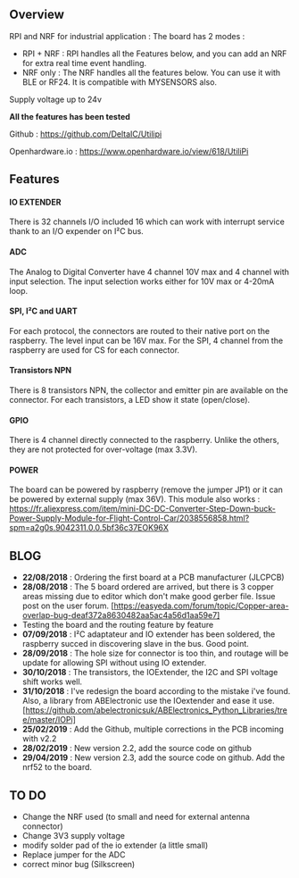 Overview
---
RPI and NRF for industrial application : 
The board has 2 modes : 
- RPI + NRF : RPI handles all the Features below, and you can add an NRF for extra real time event handling. 
- NRF only : The NRF handles all the features below. You can use it with BLE or RF24. It is compatible with MYSENSORS also. 

Supply voltage up to 24v

**All the features has been tested**

Github : https://github.com/DeltaIC/Utilipi

Openhardware.io : https://www.openhardware.io/view/618/UtiliPi

Features
---

#### IO EXTENDER
There is 32 channels I/O included 16 which can work with interrupt service thank to an I/O expender on I²C bus.

#### ADC
The Analog to Digital Converter have 4 channel 10V max and 4 channel with input selection. The input selection works either for 10V max or 4-20mA loop.

#### SPI, I²C and UART
For each protocol, the connectors are routed to their native port on the raspberry. The level input can be 16V max. For the SPI, 4 channel from the raspberry are used for CS for each connector.

#### Transistors NPN
There is 8 transistors NPN, the collector and emitter pin are available on the connector. For each transistors, a LED show it state (open/close).

#### GPIO
There is 4 channel directly connected to the raspberry. Unlike the others, they are not protected for over-voltage (max 3.3V).

#### POWER
The board can be powered by raspberry (remove the jumper JP1) or it can be powered by external supply (max 36V).
This module also works : https://fr.aliexpress.com/item/mini-DC-DC-Converter-Step-Down-buck-Power-Supply-Module-for-Flight-Control-Car/2038556858.html?spm=a2g0s.9042311.0.0.5bf36c37EOK96X

BLOG
---

- **22/08/2018** : Ordering the first board at a PCB manufacturer (JLCPCB)
- **28/08/2018** : The 5 board ordered are arrived, but there is 3 copper areas missing due to editor which don't make good gerber file. Issue post on the user forum. [https://easyeda.com/forum/topic/Copper-area-overlap-bug-deaf372a8630482aa5ac4a56d1aa59e7]
- Testing the board and the routing feature by feature
- **07/09/2018** : I²C adaptateur and IO extender has been soldered, the raspberry succed in discovering slave in the bus. Good point.
- **28/09/2018** : The hole size for connector is too thin, and routage will be update for allowing SPI without using IO extender.
- **30/10/2018** : The transistors, the IOExtender, the I2C and SPI voltage shift works well.
- **31/10/2018** : I've redesign the board according to the mistake i've found. Also, a library from ABElectronic use the IOextender and ease it use. [https://github.com/abelectronicsuk/ABElectronics_Python_Libraries/tree/master/IOPi]
- **25/02/2019** : Add the Github, multiple corrections in the PCB incoming with v2.2
- **28/02/2019** : New version 2.2, add the source code on github
- **29/04/2019** : New version 2.3, add the source code on github. Add the nrf52 to the board.

TO DO
---

- Change the NRF used (to small and need for external antenna connector)
- Change 3V3 supply voltage
- modify solder pad of the io extender (a little small)
- Replace jumper for the ADC 
- correct minor bug (Silkscreen)
